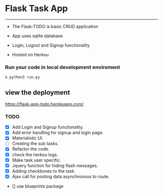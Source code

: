 # Flask Task App
---

- The Flask-TODO is basic CRUD application 

-  App uses sqlite database 

- Login, Logout  and Signup functionality 

- Hosted on Herkou 

### Run your code in local development enviroment

```bash 
$ python3 run.py
```
## view the deployment


https://flask-app-todo.herokuapp.com/

### TODO

- [x] Add Login and Signup functionality. 
- [x] Add error handling for signup and login page.
- [x] Materialistic UI.
- [ ] Creating the sub tasks.
- [x] Refactor the code.
- [x] check the herkou logs.
- [x] Make task user specific.
- [x] Jquery function for hiding flash messages.
- [x] Adding checkboxes to the task.
- [x] Ajax call for posting data asynchronous to route.
- [] use blueprints package 